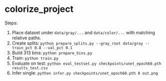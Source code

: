 # colorize_project

Steps:
1. Place dataset under `data/gray/...` and `data/color/...` with matching relative paths.
2. Create splits:
   `python prepare_splits.py --gray_root data/gray --train_pct 0.8 --val_pct 0.1`
3. Build 313 bins:
   `python prepare_bins.py`
4. Train:
   `python train.py`
5. Evaluate on test:
   `python eval_testset.py checkpoints/unet_epoch60.pth results_test.csv`
6. Infer single:
   `python infer.py checkpoints/unet_epoch60.pth 0 out.png`
